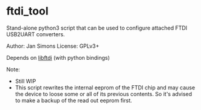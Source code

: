 # ftdi_tool
Stand-alone python3 script that can be used to configure attached FTDI USB2UART converters.

Author: Jan Simons
License: GPLv3+

Depends on [libftdi] (with python bindings)


Note:
- Still WIP
- This script rewrites the internal eeprom of the FTDI chip and may cause the
  device to loose some or all of its previous contents. So it's advised to
  make a backup of the read out eeprom first.


[libftdi]: https://github.com/lipro/libftdi
